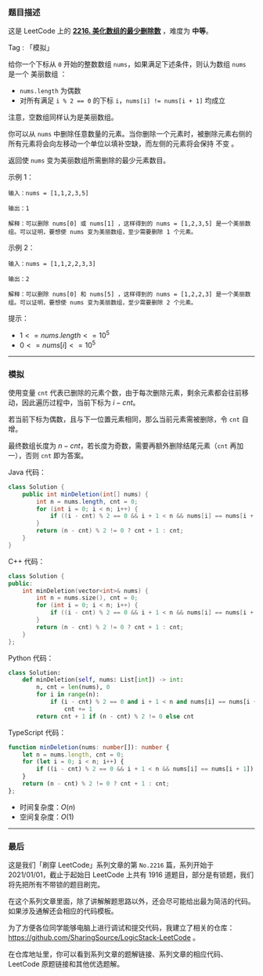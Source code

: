 ### 题目描述

这是 LeetCode 上的 **[2216. 美化数组的最少删除数](https://leetcode.cn/problems/minimum-deletions-to-make-array-beautiful/solutions/2535327/gong-shui-san-xie-zhi-ji-ben-zhi-de-ji-j-dk05/)** ，难度为 **中等**。

Tag : 「模拟」



给你一个下标从 `0` 开始的整数数组 `nums`，如果满足下述条件，则认为数组 `nums` 是一个 美丽数组 ：

* `nums.length` 为偶数
* 对所有满足 `i % 2 == 0` 的下标 `i`，`nums[i] != nums[i + 1]` 均成立

注意，空数组同样认为是美丽数组。

你可以从 `nums` 中删除任意数量的元素。当你删除一个元素时，被删除元素右侧的所有元素将会向左移动一个单位以填补空缺，而左侧的元素将会保持 不变 。

返回使 `nums` 变为美丽数组所需删除的最少元素数目。

示例 1：
```
输入：nums = [1,1,2,3,5]

输出：1

解释：可以删除 nums[0] 或 nums[1] ，这样得到的 nums = [1,2,3,5] 是一个美丽数组。可以证明，要想使 nums 变为美丽数组，至少需要删除 1 个元素。
```
示例 2：
```
输入：nums = [1,1,2,2,3,3]

输出：2

解释：可以删除 nums[0] 和 nums[5] ，这样得到的 nums = [1,2,2,3] 是一个美丽数组。可以证明，要想使 nums 变为美丽数组，至少需要删除 2 个元素。
```

提示：
* $1 <= nums.length <= 10^5$
* $0 <= nums[i] <= 10^5$

---

### 模拟

使用变量 `cnt` 代表已删除的元素个数，由于每次删除元素，剩余元素都会往前移动，因此遍历过程中，当前下标为 $i - cnt$。

若当前下标为偶数，且与下一位置元素相同，那么当前元素需被删除，令 `cnt` 自增。

最终数组长度为 $n - cnt$，若长度为奇数，需要再额外删除结尾元素（`cnt` 再加一），否则 `cnt` 即为答案。

Java 代码：

```Java
class Solution {
    public int minDeletion(int[] nums) {
        int n = nums.length, cnt = 0;
        for (int i = 0; i < n; i++) {
            if ((i - cnt) % 2 == 0 && i + 1 < n && nums[i] == nums[i + 1]) cnt++;
        }
        return (n - cnt) % 2 != 0 ? cnt + 1 : cnt;
    }
}
```
C++ 代码：
```C++
class Solution {
public:
    int minDeletion(vector<int>& nums) {
        int n = nums.size(), cnt = 0;
        for (int i = 0; i < n; i++) {
            if ((i - cnt) % 2 == 0 && i + 1 < n && nums[i] == nums[i + 1]) cnt++;
        }
        return (n - cnt) % 2 != 0 ? cnt + 1 : cnt;
    }
};
```
Python 代码：
```Python
class Solution:
    def minDeletion(self, nums: List[int]) -> int:
        n, cnt = len(nums), 0
        for i in range(n):
            if (i - cnt) % 2 == 0 and i + 1 < n and nums[i] == nums[i + 1]:
                cnt += 1
        return cnt + 1 if (n - cnt) % 2 != 0 else cnt
```
TypeScript 代码：
```TypeScript
function minDeletion(nums: number[]): number {
    let n = nums.length, cnt = 0;
    for (let i = 0; i < n; i++) {
        if ((i - cnt) % 2 == 0 && i + 1 < n && nums[i] == nums[i + 1]) cnt++;
    }
    return (n - cnt) % 2 != 0 ? cnt + 1 : cnt;
};
```
* 时间复杂度：$O(n)$
* 空间复杂度：$O(1)$

---

### 最后

这是我们「刷穿 LeetCode」系列文章的第 `No.2216` 篇，系列开始于 2021/01/01，截止于起始日 LeetCode 上共有 1916 道题目，部分是有锁题，我们将先把所有不带锁的题目刷完。

在这个系列文章里面，除了讲解解题思路以外，还会尽可能给出最为简洁的代码。如果涉及通解还会相应的代码模板。

为了方便各位同学能够电脑上进行调试和提交代码，我建立了相关的仓库：https://github.com/SharingSource/LogicStack-LeetCode 。

在仓库地址里，你可以看到系列文章的题解链接、系列文章的相应代码、LeetCode 原题链接和其他优选题解。

